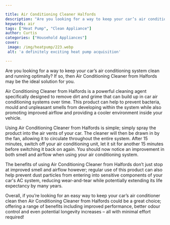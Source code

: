 ```yaml
---

title: Air Conditioning Cleaner Halfords
description: "Are you looking for a way to keep your car’s air conditioning system clean and running optimally? If so, then Air Conditioning Cle...find out now"
keywords: air
tags: ["Heat Pump", "Clean Appliance"]
author: Curtis
categories: ["Household Appliances"]
cover: 
 image: /img/heatpump/223.webp
 alt: 'a definitely exciting heat pump acquisition'

---
```


Are you looking for a way to keep your car’s air conditioning system clean and running optimally? If so, then Air Conditioning Cleaner from Halfords may be the ideal solution for you.

Air Conditioning Cleaner from Halfords is a powerful cleaning agent specifically designed to remove dirt and grime that can build up in car air conditioning systems over time. This product can help to prevent bacteria, mould and unpleasant smells from developing within the system while also promoting improved airflow and providing a cooler environment inside your vehicle.

Using Air Conditioning Cleaner from Halfords is simple; simply spray the product into the air vents of your car. The cleaner will then be drawn in by the fan, allowing it to circulate throughout the entire system. After 15 minutes, switch off your air conditioning unit, let it sit for another 15 minutes before switching it back on again. You should now notice an improvement in both smell and airflow when using your air conditioning system.

The benefits of using Air Conditioning Cleaner from Halfords don’t just stop at improved smell and airflow however; regular use of this product can also help prevent dust particles from entering into sensitive components of your car's AC system, reducing wear-and-tear while potentially extending its life expectancy by many years. 

Overall, if you’re looking for an easy way to keep your car’s air conditioner clean then Air Conditioning Cleaner from Halfords could be a great choice; offering a range of benefits including improved performance, better odour control and even potential longevity increases – all with minimal effort required!
